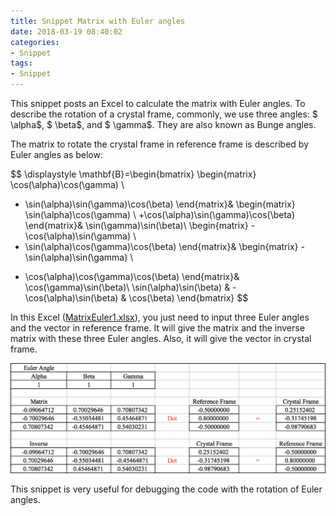 ```yaml
---
title: Snippet Matrix with Euler angles
date: 2018-03-19 08:40:02
categories:
- Snippet
tags:
- Snippet
---
```


This snippet posts an Excel to calculate the matrix with Euler angles. To describe the rotation of a crystal frame, commonly, we use three angles: $ \alpha$, $ \beta$, and $ \gamma$. They are also known as Bunge angles.

<!-- more -->

The matrix to rotate the crystal frame in reference frame is described by Euler angles as below:

$$ \displaystyle \mathbf{B}=\begin{bmatrix}
\begin{matrix}
\cos(\alpha)\cos(\gamma) \\
- \sin(\alpha)\sin(\gamma)\cos(\beta)
\end{matrix}&
\begin{matrix}
\sin(\alpha)\cos(\gamma) \\
+\cos(\alpha)\sin(\gamma)\cos(\beta)
\end{matrix}&
\sin(\gamma)\sin(\beta)\\
\begin{matrix}
-\cos(\alpha)\sin(\gamma) \\
- \sin(\alpha)\cos(\gamma)\cos(\beta)
\end{matrix}&
\begin{matrix}
-\sin(\alpha)\sin(\gamma) \\
+ \cos(\alpha)\cos(\gamma)\cos(\beta)
\end{matrix}& \cos(\gamma)\sin(\beta)\\
\sin(\alpha)\sin(\beta) & -\cos(\alpha)\sin(\beta) & \cos(\beta)
\end{bmatrix} $$

In this Excel ([MatrixEuler1.xlsx](/uploads/files/2018/MatrixEuler1.zip)), you just need to input three Euler angles and the vector in reference frame. It will give the matrix and the inverse matrix with these three Euler angles. Also, it will give the vector in crystal frame.

![Excel results](/uploads/images/2018/MatrixEuler1.png)

This snippet is very useful for debugging the code with the rotation of Euler angles.